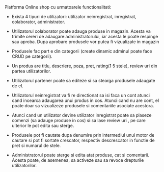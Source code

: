 Platforma Online shop cu urmatoarele functionalitati:

- Exista 4 tipuri de utilizatori: utilizator neinregistrat, inregistrat,
colaborator, administrator.

- Utilizatorul colaborator poate adauga produse in magazin. Acesta va
trimite cereri de adaugare administratorului, iar acesta le poate respinge sau
aproba. Dupa aprobare produsele vor putea fi vizualizate in magazin

- Produsele fac part e din categorii (create dinamic adminul poate face CRUD
pe categorii).

- Un produs are titlu, descriere, poza, pret, rating(1 5 stele), review uri din
partea utilizatorilor.

- Utilizatorul partener poate sa editeze si sa stearga produsele adaugate de el.

- Utilizatorul neinregistrat va fi re directionat sa isi faca un cont atunci cand
incearca adaugarea unui produs in cos. Atunci cand nu are cont, el poate doar
sa vizualizeze produsele si comentariile asociate acestora.

- Atunci cand un utilizator devine utilizator inregistrat poate sa plaseze
comenzi (sa adauge produse in cos) si sa lase review uri , pe care ulterior le
pot edita sau sterge.

- Produsele pot fi cautate dupa denumire prin intermediul unui motor de
cautare si pot fi sortate crescator, respectiv descrescator in functie de pret si
numarul de stele.

- Administratorul poate sterge si edita atat produse, cat si comentarii. Acesta
poate, de asemenea, sa activeze sau sa revoce drepturile utilizatorilor.
